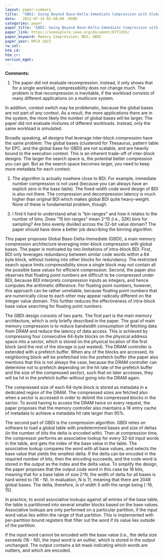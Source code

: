 ```yaml
---
layout: paper-summary
title:  "GBDI: Going Beyond Base-Delta-Immediate Compression with Global Bases"
date:   2022-07-14 02:48:00 -0500
categories: paper
paper_title: "GBDI: Going Beyond Base-Delta-Immediate Compression with Global Bases"
paper_link: https://ieeexplore.ieee.org/document/9773255/
paper_keyword: Memory Compression; BDI; GBDI
paper_year: HPCA 2022
rw_set:
htm_cd:
htm_cr:
version_mgmt:
---
```


**Comments:**

1. The paper did not evaluate recompression. Instead, it only shows that for a single workload, compressibility
does not change much. The problem is that recompression is inevitable, if the workload consists of many
different applications on a multicore system.

In addition, context switch may be problematic, because the global bases are not part of any context. 
As a result, the more applications there are in the system, the more likely the number of global bases will be larger.
The paper did not evaluate mixtures of different workloads. Instead, only the same workload is simulated.

Broadly speaking, all designs that leverage inter-block compression have the same problem: The global bases 
(clusteroid for Thesaurus, pattern table for EPC, and the global base for GBDI) are not scalable, and
are heavily bound to the execution context.
This is an inherent trade-off of inter-block designs: The larger the search space is, the potential better 
compression you can get. But as the search space becomes larger, you need to keep more metadata for each context.

2. The algorithm is actually nowhere close to BDI. For example, immediate number compression is not used (because
you can always have an explicit zero in the base table). The fixed-width code word design of BDI is also not there.
The compression and decompression latency is much higher than original BDI which makes global BDI quite 
heavy-weight. None of these is fundamental problem, though.

3. I find it hard to understand what is "bin ranges" and how it relates to the number of bins. Does "15 bin ranges"
mean 2^15 (i.e., 32K) bins for sampling? Are bins evenly divided across the 32-bit value domain?
The paper should have done a better job describing the binning algorithm.

This paper proposes Global Base-Delta-Immediate (GBDI), a main memory compression architecture leveraging 
inter-block compression with global bases.
The paper is motivated by two limitations of intra-block BDI. First, BDI only leverages redundancy between
similar code words within a 64 byte block, without looking into other blocks for redundancy.
The restricted search space limits compressibility since a single block may not contain all the possible 
base values for efficient compression.
Second, the paper also observes that floating point numbers are difficult to be compressed under BDI, because
BDI interprets compression inputs as integers, and hence computes the arithmetic difference.
For floating point numbers, however, this approach can be rather unreliable, because floating point numbers that
are numerically close to each other may appear radically different on the integer value domain.
This further reduces the effectiveness of intra-block base value searching for floating point numbers.

The GBDI design consists of two parts. The first part is the main memory architecture, which is only briefly
described in the paper. The goal of main memory compression is to reduce bandwidth consumption of fetching 
data from DRAM and reduce the latency of data access.
This is achieved by compressing four consecutive 64-byte blocks on the physical address space into a sector, 
which is stored on the physical location of the first block (and the rest of the storage is just wasted).
The DRAM controller is extended with a prefetch buffer. When any of the blocks are accessed, its neighboring
block will be prefetched into the prefetch buffer (the paper also mentions that this is not always the case, 
because the DRAM controller can determine not to prefetch depending on the hit rate of the prefetch buffer
and the size of the compressed sector), such that on later accesses, they will be hit in the 
prefetch buffer without going into the DRAM again. 

The compressed size of each 64-byte block is stored as metadata in a dedicated region of the DRAM.
The compressed sizes are fetched also when a sector is accessed in order to delimit the compressed blocks
in the sector. To avoid having to access the DRAM twice on every request, the paper proposes that the 
memory controller also maintains a 1K entry cache of metadata to achieve a metadata hit rate larger than 95%.

The second part of GBDI is the compression algorithm. GBDI relies on software to load a global table 
with predetermined bases and size of deltas (in the number of bits the delta is encoded with).
Then at compression time, the compressor performs an associative lookup for every 32-bit input words
in the table, and gets the index of the base value in the table.
The associative lookup compares the word with all base values, and selects the base value that yields 
the smallest delta.
If the delta can be encoded in the required number of bits, then the encoding succeeds, and the 
code word is stored in the output as the index and the delta value.
To simplify the design, the paper proposes that the output code word in this case be 16 bits, meaning that
for a base table of size 2^N, the width of delta for all bases is hard wired to (16 - N).
In evaluation, N is 11, meaning that there are 2048 global bases. The delta, therefore, is of width 5 with 
the range being \[-16, 15\].

In practice, to avoid associative lookups against all entries of the base table, the table is partitioned 
into several smaller blocks based on the base values. Associative lookups are only performed on a particular
partition, if the input word value lies within the range of that partition. This is implemented with 
per-partition bound registers that filter out the word if its value lies outside of the partition.

If the input word cannot be encoded with the base value (i.e., the delta size exceeds (16 - N)), the 
input word is an outlier, which is stored in the output unchanged. The output contains a bit mask
indicating which words are outliers, and which are encoded.